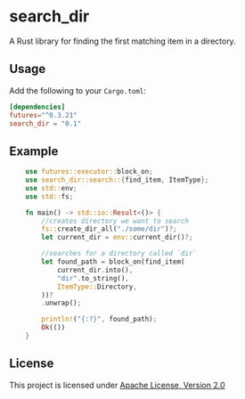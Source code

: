 # search_dir

A Rust library for finding the first matching item in a directory.

## Usage

Add the following to your `Cargo.toml`:

```toml
[dependencies]
futures="^0.3.21"
search_dir = "0.1"
```

## Example

```rust
    use futures::executor::block_on;
    use search_dir::search::{find_item, ItemType};
    use std::env;
    use std::fs;

    fn main() -> std::io::Result<()> {
        //creates directory we want to search
        fs::create_dir_all("./some/dir")?;
        let current_dir = env::current_dir()?;

        //searches for a directory called `dir`
        let found_path = block_on(find_item(
            current_dir.into(),
            "dir".to_string(),
            ItemType::Directory,
        ))?
        .unwrap();

        println!("{:?}", found_path);
        Ok(())
    }
```

## License

This project is licensed under [Apache License, Version 2.0](https://www.apache.org/licenses/LICENSE-2.0)
